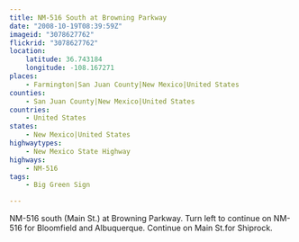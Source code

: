 ```yaml
---
title: NM-516 South at Browning Parkway
date: "2008-10-19T08:39:59Z"
imageid: "3078627762"
flickrid: "3078627762"
location:
    latitude: 36.743184
    longitude: -108.167271
places:
    - Farmington|San Juan County|New Mexico|United States
counties:
    - San Juan County|New Mexico|United States
countries:
    - United States
states:
    - New Mexico|United States
highwaytypes:
    - New Mexico State Highway
highways:
    - NM-516
tags:
    - Big Green Sign

---
```

NM-516 south (Main St.) at Browning Parkway. Turn left to continue on NM-516 for Bloomfield and Albuquerque. Continue on Main St.for Shiprock.